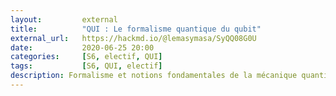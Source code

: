 ```yaml
---
layout:         external
title:          "QUI : Le formalisme quantique du qubit"
external_url:   https://hackmd.io/@lemasymasa/SyQQ08G0U
date:           2020-06-25 20:00
categories:     [S6, electif, QUI]
tags:           [S6, QUI, electif]
description: Formalisme et notions fondamentales de la mécanique quantique
---
```

